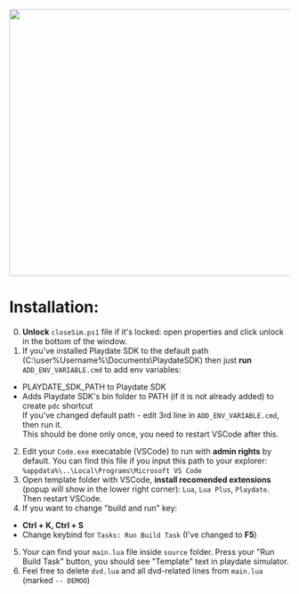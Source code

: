 <img src="https://media.giphy.com/media/QhNgpDotBASjWj7asJ/giphy.gif" width="800" height="480" />

# Installation:
0) **Unlock** `closeSim.ps1` file if it's locked: open properties and click unlock in the bottom of the window.
1) If you've installed Playdate SDK to the default path (C:\user\%Username%\Documents\PlaydateSDK) then just **run** `ADD_ENV_VARIABLE.cmd` to add env variables:  
* PLAYDATE_SDK_PATH to Playdate SDK  
* Adds Playdate SDK's bin folder to PATH (if it is not already added) to create `pdc` shortcut  
If you've changed default path - edit 3rd line in `ADD_ENV_VARIABLE.cmd`, then run it.  
This should be done only once, you need to restart VSCode after this.
2) Edit your `Code.exe` execatable (VSCode) to run with **admin rights** by default. You can find this file if you input this path to your explorer: `%appdata%\..\Local\Programs\Microsoft VS Code`
3) Open template folder with VSCode, **install recomended extensions** (popup will show in the lower right corner): `Lua`, `Lua Plus`, `Playdate`. Then restart VSCode.
4) If you want to change "build and run" key:
* **Ctrl + K, Ctrl + S**
* Change keybind for `Tasks: Run Build Task` (I've changed to **F5**)
5) Your can find your `main.lua` file inside `source` folder. Press your "Run Build Task" button, you should see "Template" text in playdate simulator.
6) Feel free to delete `dvd.lua` and all dvd-related lines from `main.lua` (marked `-- DEMOO`)
